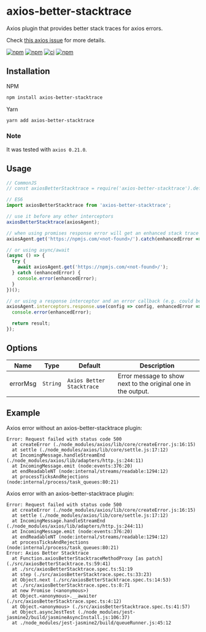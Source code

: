 # axios-better-stacktrace

Axios plugin that provides better stack traces for axios errors.

Check [this axios issue](https://github.com/axios/axios/issues/2387) for more details.

[![npm](https://img.shields.io/npm/v/axios-better-stacktrace.svg?label=npm%20package)](https://www.npmjs.com/package/axios-better-stacktrace)
[![npm](https://img.shields.io/npm/dt/axios-better-stacktrace.svg)](https://www.npmjs.com/package/axios-better-stacktrace)
[![ci](https://github.com/svsool/axios-better-stacktrace/workflows/CI/badge.svg?branch=main)](https://github.com/svsool/axios-better-stacktrace/actions?query=workflow%3ACI+branch%main)
[![npm](https://img.shields.io/npm/l/axios-better-stacktrace.svg)](https://choosealicense.com/licenses/mit)

## Installation

NPM
```bash
npm install axios-better-stacktrace
```

Yarn
```bash
yarn add axios-better-stacktrace
```

### Note

It was tested with `axios 0.21.0`.

## Usage

```js
// CommonJS
// const axiosBetterStacktrace = require('axios-better-stacktrace').default;

// ES6
import axiosBetterStacktrace from 'axios-better-stacktrace';

// use it before any other interceptors
axiosBetterStacktrace(axiosAgent);

// when using promises response error will get an enhanced stack trace automatically
axiosAgent.get('https://npmjs.com/<not-found>/').catch(enhancedError => console.error(enhancedError));

// or using async/await
(async () => {
  try {
    await axiosAgent.get('https://npmjs.com/<not-found>/');
  } catch (enhancedError) {
    console.error(enhancedError);
  }
})();

// or using a response interceptor and an error callback (e.g. could be useful with a logging middleware)
axiosAgent.interceptors.response.use(config => config, enhancedError => {
  console.error(enhancedError);

  return result;
});
```

## Options

| Name | Type | Default | Description |
| --- | --- | --- | --- |
| errorMsg | `String` | `Axios Better Stacktrace` | Error message to show next to the original one in the output. |

## Example

Axios error without an axios-better-stacktrace plugin:

```
Error: Request failed with status code 500
  at createError (./node_modules/axios/lib/core/createError.js:16:15)
  at settle (./node_modules/axios/lib/core/settle.js:17:12)
  at IncomingMessage.handleStreamEnd (./node_modules/axios/lib/adapters/http.js:244:11)
  at IncomingMessage.emit (node:events:376:20)
  at endReadableNT (node:internal/streams/readable:1294:12)
  at processTicksAndRejections (node:internal/process/task_queues:80:21)
```

Axios error with an axios-better-stacktrace plugin:

```
Error: Request failed with status code 500
  at createError (./node_modules/axios/lib/core/createError.js:16:15)
  at settle (./node_modules/axios/lib/core/settle.js:17:12)
  at IncomingMessage.handleStreamEnd (./node_modules/axios/lib/adapters/http.js:244:11)
  at IncomingMessage.emit (node:events:376:20)
  at endReadableNT (node:internal/streams/readable:1294:12)
  at processTicksAndRejections (node:internal/process/task_queues:80:21)
Error: Axios Better Stacktrace
  at Function.axiosBetterStacktraceMethodProxy [as patch] (./src/axiosBetterStacktrace.ts:59:41)
  at ./src/axiosBetterStacktrace.spec.ts:51:19
  at step (./src/axiosBetterStacktrace.spec.ts:33:23)
  at Object.next (./src/axiosBetterStacktrace.spec.ts:14:53)
  at ./src/axiosBetterStacktrace.spec.ts:8:71
  at new Promise (<anonymous>)
  at Object.<anonymous>.__awaiter (./src/axiosBetterStacktrace.spec.ts:4:12)
  at Object.<anonymous> (./src/axiosBetterStacktrace.spec.ts:41:57)
  at Object.asyncJestTest (./node_modules/jest-jasmine2/build/jasmineAsyncInstall.js:106:37)
  at ./node_modules/jest-jasmine2/build/queueRunner.js:45:12
```
